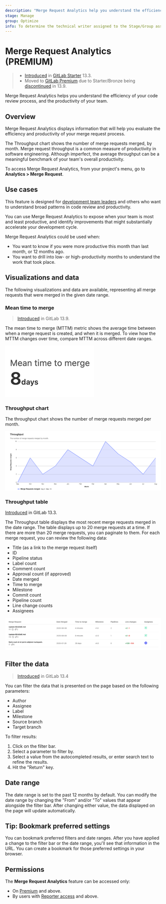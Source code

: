 ```yaml
---
description: "Merge Request Analytics help you understand the efficiency of your code review process, and the productivity of your team." # Up to ~200 chars long. They will be displayed in Google Search snippets. It may help to write the page intro first, and then reuse it here.
stage: Manage
group: Optimize
info: To determine the technical writer assigned to the Stage/Group associated with this page, see https://about.gitlab.com/handbook/engineering/ux/technical-writing/#assignments
---
```


# Merge Request Analytics **(PREMIUM)**

> - [Introduced](https://gitlab.com/gitlab-org/gitlab/-/issues/229045) in [GitLab Starter](https://about.gitlab.com/pricing/) 13.3.
> - Moved to [GitLab Premium](https://about.gitlab.com/pricing/) due to Starter/Bronze being [discontinued](https://about.gitlab.com/blog/2021/01/26/new-gitlab-product-subscription-model/) in 13.9.

Merge Request Analytics helps you understand the efficiency of your code review process, and the productivity of your team.

## Overview

Merge Request Analytics displays information that will help you evaluate the efficiency and productivity of your merge request process.

The Throughput chart shows the number of merge requests merged, by month. Merge request throughput is
a common measure of productivity in software engineering. Although imperfect, the average throughput can
be a meaningful benchmark of your team's overall productivity.

To access Merge Request Analytics, from your project's menu, go to **Analytics > Merge Request**.

## Use cases

This feature is designed for [development team leaders](https://about.gitlab.com/handbook/marketing/strategic-marketing/roles-personas/#delaney-development-team-lead)
and others who want to understand broad patterns in code review and productivity.

You can use Merge Request Analytics to expose when your team is most and least productive, and
identify improvements that might substantially accelerate your development cycle.

Merge Request Analytics could be used when:

- You want to know if you were more productive this month than last month, or 12 months ago.
- You want to drill into low- or high-productivity months to understand the work that took place.

## Visualizations and data

The following visualizations and data are available, representing all merge requests that were merged in the given date range.

### Mean time to merge

> [Introduced](https://gitlab.com/gitlab-org/gitlab/-/issues/229389) in GitLab 13.9.

The mean time to merge (MTTM) metric shows the average time between when a merge request is created,
and when it is merged. To view how the MTTM changes over time, compare MTTM across different date ranges.

![Mean time to merge](img/mr_mean_time_to_merge_metric_v13_9.png "Merge Request Analytics - MTTM metric showing the average time it takes from initiating a MR to being merged")

### Throughput chart

The throughput chart shows the number of merge requests merged per month.

![Throughput chart](img/mr_throughput_chart_v13_3.png "Merge Request Analytics - Throughput chart showing merge requests merged in the past 12 months")

### Throughput table

[Introduced](https://gitlab.com/gitlab-org/gitlab/-/issues/232651) in GitLab 13.3.

The Throughput table displays the most recent merge requests merged in the date range. The
table displays up to 20 merge requests at a time. If there are more than 20 merge requests,
you can paginate to them. For each merge request, you can review the following data:

- Title (as a link to the merge request itself)
- ID
- Pipeline status
- Label count
- Comment count
- Approval count (if approved)
- Date merged
- Time to merge
- Milestone
- Commit count
- Pipeline count
- Line change counts
- Assignees

![Throughput table](img/mr_throughput_table_v13_3.png "Merge Request Analytics - Throughput table listing the 100 merge requests most recently merged")

## Filter the data

> [Introduced](https://gitlab.com/gitlab-org/gitlab/-/issues/229266) in GitLab 13.4

You can filter the data that is presented on the page based on the following parameters:

- Author
- Assignee
- Label
- Milestone
- Source branch
- Target branch

To filter results:

1. Click on the filter bar.
1. Select a parameter to filter by.
1. Select a value from the autocompleted results, or enter search text to refine the results.
1. Hit the "Return" key.

## Date range

The date range is set to the past 12 months by default. You can modify the date range by changing the "From" and/or "To" values that appear alongside the filter bar. After changing either value, the data displayed on the page will update automatically.

## Tip: Bookmark preferred settings

You can bookmark preferred filters and date ranges. After you have applied a change to the
filter bar or the date range, you'll see that information in the URL. You can create a
bookmark for those preferred settings in your browser.

## Permissions

The **Merge Request Analytics** feature can be accessed only:

- On [Premium](https://about.gitlab.com/pricing/) and above.
- By users with [Reporter access](../permissions.md) and above.
